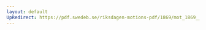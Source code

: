 ```yaml
---
layout: default
UpRedirect: https://pdf.swedeb.se/riksdagen-motions-pdf/1869/mot_1869__ak__00248/mot_1869__ak__00248_002.pdf
---
```

